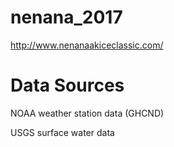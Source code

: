 # nenana_2017

http://www.nenanaakiceclassic.com/

# Data Sources
NOAA weather station data (GHCND)

USGS surface water data
